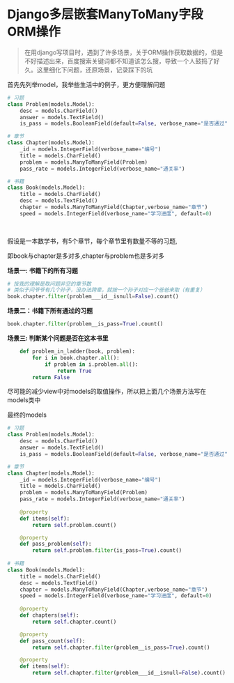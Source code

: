 # Django多层嵌套ManyToMany字段ORM操作

>  在用django写项目时，遇到了许多场景，关于ORM操作获取数据的，但是不好描述出来，百度搜索关键词都不知道该怎么搜，导致一个人鼓捣了好久。这里细化下问题，还原场景，记录踩下的坑

首先先列举model，我举些生活中的例子，更方便理解问题

```python
# 习题
class Problem(models.Model):
    desc = models.CharField()
    answer = models.TextField()
    is_pass = models.BooleanField(default=False, verbose_name="是否通过")

# 章节
class Chapter(models.Model):
    _id = models.IntegerField(verbose_name="编号")
    title = models.CharField()
    problem = models.ManyToManyField(Problem)
    pass_rate = models.IntegerField(verbose_name="通关率")

# 书籍    
class Book(models.Model):
    title = models.CharField()
    desc = models.TextField()
    chapter = models.ManyToManyField(Chapter,verbose_name="章节")
    speed = models.IntegerField(verbose_name="学习进度", default=0)
    
    
```

假设是一本数学书，有5个章节，每个章节里有数量不等的习题,

即book与chapter是多对多,chapter与problem也是多对多

**场景一: 书籍下的所有习题**

```python
# 按我的理解是取问题非空的章节数
# 类似于问爷爷有几个孙子，没办法跨辈，就按一个孙子对应一个爸爸来取（有重复）
book.chapter.filter(problem___id__isnull=False).count()
```

**场景二：书籍下所有通过的习题**

```python
book.chapter.filter(problem__is_pass=True).count()
```

**场景三: 判断某个问题是否在这本书里**

```python
    def problem_in_ladder(book, problem):
        for i in book.chapter.all():
            if problem in i.problem.all():
                return True
        return False
```



尽可能的减少view中对models的取值操作，所以把上面几个场景方法写在models类中

最终的models

```python
# 习题
class Problem(models.Model):
    desc = models.CharField()
    answer = models.TextField()
    is_pass = models.BooleanField(default=False, verbose_name="是否通过")

# 章节
class Chapter(models.Model):
    _id = models.IntegerField(verbose_name="编号")
    title = models.CharField()
    problem = models.ManyToManyField(Problem)
    pass_rate = models.IntegerField(verbose_name="通关率")
	
    @property
    def items(self):
        return self.problem.count()

    @property
    def pass_problem(self):
        return self.problem.filter(is_pass=True).count()
    
# 书籍    
class Book(models.Model):
    title = models.CharField()
    desc = models.TextField()
    chapter = models.ManyToManyField(Chapter,verbose_name="章节")
    speed = models.IntegerField(verbose_name="学习进度", default=0)
    
    @property
    def chapters(self):
        return self.chapter.count()

    @property
    def pass_count(self):
        return self.chapter.filter(problem__is_pass=True).count()

    @property
    def items(self):
        return self.chapter.filter(problem___id__isnull=False).count()
```


